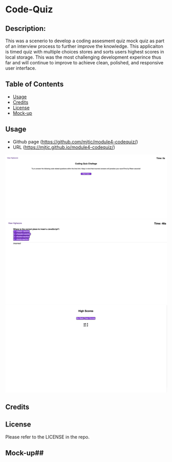 # Code-Quiz

## Description:
This was a scenerio to develop a coding assesment quiz mock quiz as part of an interview process to further improve the knowledge. This applicaiton is timed quiz with multiple choices stores and sorts users highest scores in local storage. This was the most challenging development experince thus far and will continue to improve to achieve clean, polished, and responsive user interface. 

## Table of Contents

- [Usage](#usage)
- [Credits](#credits)
- [License](#license)
- [Mock-up](#mock-up)

## Usage
- Github page (https://github.com/mjtic/module4-codequiz/)
- URL (https://mjtic.github.io/module4-codequiz/)

![codequiz-webpage](./assets/codequiz.png)
![codequiz-webpage](./assets/timer%2Cquiz%2Cvalidation.png)
![codequiz-webpage](./assets/scoreboard.png)

## Credits

## License

Please refer to the LICENSE in the repo.



## Mock-up##
